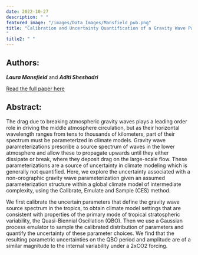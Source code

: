 ```yaml
---
date: 2022-10-27
description: " "
featured_image: "/images/Data_Images/Mansfield_pub.png"
title: "Calibration and Uncertainty Quantification of a Gravity Wave Parameterization: A Case Study of the Quasi-Biennial Oscillation in an Intermediate Complexity Climate Model
"
title2: " "
---
```

## Authors:
***Laura Mansfield*** and ***Aditi Sheshadri***

[Read the full paper here](https://doi.org/10.1029/2022MS003245)
## Abstract:
The drag due to breaking atmospheric gravity waves plays a leading order role in driving the middle atmosphere circulation, but as their horizontal wavelength ranges from tens to thousands of kilometers, part of their spectrum must be parameterized in climate models. Gravity wave parameterizations prescribe a source spectrum of waves in the lower atmosphere and allow these to propagate upwards until they either dissipate or break, where they deposit drag on the large-scale flow. These parameterizations are a source of uncertainty in climate modeling which is generally not quantified. Here, we explore the uncertainty associated with a non-orographic gravity wave parameterization given an assumed parameterization structure within a global climate model of intermediate complexity, using the Calibrate, Emulate and Sample (CES) method.
<!--more-->
We first calibrate the uncertain parameters that define the gravity wave source spectrum in the tropics, to obtain climate model settings that are consistent with properties of the primary mode of tropical stratospheric variability, the Quasi-Biennial Oscillation (QBO). Then we use a Gaussian process emulator to sample the calibrated distribution of parameters and quantify the uncertainty of these parameter choices. We find that the resulting parametric uncertainties on the QBO period and amplitude are of a similar magnitude to the internal variability under a 2xCO2 forcing.